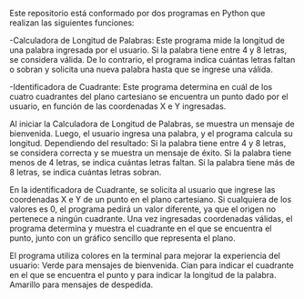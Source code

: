 Este repositorio está conformado por dos programas en Python que realizan las siguientes funciones:

-Calculadora de Longitud de Palabras: Este programa mide la longitud de una palabra ingresada por el usuario. Si la palabra tiene entre 4 y 8 letras, se considera válida. De lo contrario, el programa indica cuántas letras faltan o sobran y solicita una nueva palabra hasta que se ingrese una válida.

-Identificadora de Cuadrante: Este programa determina en cuál de los cuatro cuadrantes del plano cartesiano se encuentra un punto dado por el usuario, en función de las coordenadas X e Y ingresadas.

Al iniciar la Calculadora de Longitud de Palabras, se muestra un mensaje de bienvenida. Luego, el usuario ingresa una palabra, y el programa calcula su longitud. Dependiendo del resultado:
Si la palabra tiene entre 4 y 8 letras, se considera correcta y se muestra un mensaje de éxito. 
Si la palabra tiene menos de 4 letras, se indica cuántas letras faltan. 
Si la palabra tiene más de 8 letras, se indica cuántas letras sobran.

En la identificadora de Cuadrante, se solicita al usuario que ingrese las coordenadas X e Y de un punto en el plano cartesiano. Si cualquiera de los valores es 0, el programa pedirá un valor diferente, ya que el origen no pertenece a ningún cuadrante. Una vez ingresadas coordenadas válidas, el programa determina y muestra el cuadrante en el que se encuentra el punto, junto con un gráfico sencillo que representa el plano.

El programa utiliza colores en la terminal para mejorar la experiencia del usuario: Verde para mensajes de bienvenida. Cian para indicar el cuadrante en el que se encuentra el punto y para indicar la longitud de la palabra. Amarillo para mensajes de despedida.
